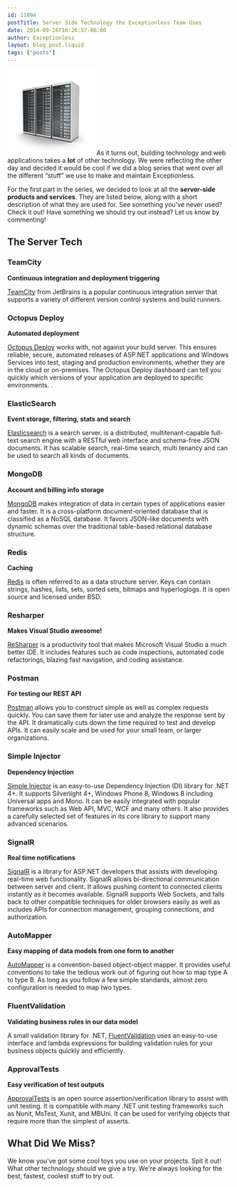 ```yaml
---
id: 11094
postTitle: Server Side Technology the Exceptionless Team Uses
date: 2014-09-26T16:26:57-06:00
author: Exceptionless
layout: blog_post.liquid
tags: ["posts"]
---
```

<img loading="lazy" class="alignright size-full wp-image-11102" src="/assets/servers.jpg" alt="Server Technology" width="200" height="191" data-id="11102" />As it turns out, building technology and web applications takes a **lot** of other technology. We were reflecting the other day and decided it would be cool if we did a blog series that went over all the different &#8220;stuff&#8221; we use to make and maintain Exceptionless.

For the first part in the series, we decided to look at all the **server-side products and services**. They are listed below, along with a short description of what they are used for. See something you've never used? Check it out! Have something we should try out instead? Let us know by commenting!<!--more-->

## The Server Tech

### TeamCity

**Continuous integration and deployment triggering**

<a title="Team City" href="http://www.jetbrains.com/teamcity/" target="_blank">TeamCity</a> from JetBrains is a popular continuous integration server that supports a variety of different version control systems and build runners.

### Octopus Deploy

**Automated deployment**

<a title="Octopus Deploy" href="http://octopusdeploy.com/" target="_blank">Octopus Deploy</a> works with, not against your build server. This ensures reliable, secure, automated releases of ASP.NET applications and Windows Services into test, staging and production environments, whether they are in the cloud or on-premises. The Octopus Deploy dashboard can tell you quickly which versions of your application are deployed to specific environments. .

### ElasticSearch

**Event storage, filtering, stats and search**

<a title="Elastic Search" href="http://www.elasticsearch.com/" target="_blank">Elasticsearch</a> is a search server. is a distributed, multitenant-capable full-text search engine with a RESTful web interface and schema-free JSON documents. It has scalable search, real-time search, multi tenancy and can be used to search all kinds of documents.

### MongoDB

**Account and billing info storage**

<a title="MongoDB" href="http://www.mongodb.org/" target="_blank">MongoDB</a> makes integration of data in certain types of applications easier and faster. It is a cross-platform document-oriented database that is classified as a NoSQL database. It favors JSON-like documents with dynamic schemas over the traditional table-based relational database structure.

### Redis

**Caching**

<a title="Redis" href="http://redis.io/" target="_blank">Redis</a> is often referred to as a data structure server. Keys can contain strings, hashes, lists, sets, sorted sets, bitmaps and hyperloglogs. It is open source and licensed under BSD.

### Resharper

**Makes Visual Studio awesome!**

<a href="http://www.jetbrains.com/resharper/" target="_blank">ReSharper</a> is a productivity tool that makes Microsoft Visual Studio a much better IDE. It includes features such as code inspections, automated code refactorings, blazing fast navigation, and coding assistance.

### Postman

**For testing our REST API**

<a title="Postman" href="http://www.getpostman.com/" target="_blank">Postman</a> allows you to construct simple as well as complex requests quickly. You can save them for later use and analyze the response sent by the API. It dramatically cuts down the time required to test and develop APIs. It can easily scale and be used for your small team, or larger organizations.

### Simple Injector

**Dependency Injection**

<a title="Simple Injector" href="https://simpleinjector.codeplex.com/" target="_blank">Simple Injector</a> is an easy-to-use Dependency Injection (DI) library for .NET 4+. It supports Silverlight 4+, Windows Phone 8, Windows 8 including Universal apps and Mono. It can be easily integrated with popular frameworks such as Web API, MVC, WCF and many others. It also provides a carefully selected set of features in its core library to support many advanced scenarios.

### SignalR

**Real time notifications**

<a title="SingleR" href="http://signalr.net/" target="_blank">SignalR</a> is a library for ASP.NET developers that assists with developing real-time web functionality. SignalR allows bi-directional communication between server and client. It allows pushing content to connected clients instantly as it becomes available. SignalR supports Web Sockets, and falls back to other compatible techniques for older browsers easily as well as includes APIs for connection management, grouping connections, and authorization.

### AutoMapper

**Easy mapping of data models from one form to another**

<a title="Auto Mapper" href="https://github.com/AutoMapper/AutoMapper" target="_blank">AutoMapper</a> is a convention-based object-object mapper. It provides useful conventions to take the tedious work out of figuring out how to map type A to type B. As long as you follow a few simple standards, almost zero configuration is needed to map two types.

### FluentValidation

**Validating business rules in our data model**

A small validation library for .NET, <a title="Fluent Validation" href="http://fluentvalidation.codeplex.com/" target="_blank">FluentValidation</a> uses an easy-to-use interface and lambda expressions for building validation rules for your business objects quickly and efficiently.

### ApprovalTests

**Easy verification of test outputs**

<a title="Approval Tests" href="http://approvaltests.sourceforge.net/" target="_blank">ApprovalTests</a> is an open source assertion/verification library to assist with unit testing. It is compatible with many .NET unit testing frameworks such as Nunit, MsTest, Xunit, and MBUni. It can be used for verifying objects that require more than the simplest of asserts.

## What Did We Miss?

We know you've got some cool toys you use on your projects. Spit it out! What other technology should we give a try. We're always looking for the best, fastest, coolest stuff to try out.

